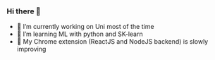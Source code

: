 ### Hi there 👋

- 🔭 I’m currently working on Uni most of the time
- 🌱 I’m learning ML with python and SK-learn 
- :turtle: My Chrome extension (ReactJS and NodeJS backend) is slowly improving



